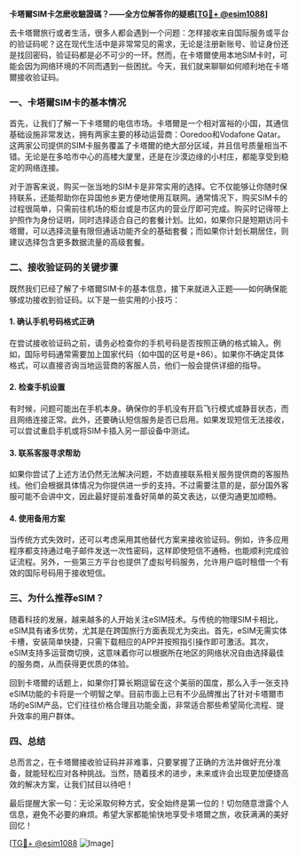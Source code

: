 **卡塔爾SIM卡怎麽收驗證碼？——全方位解答你的疑惑[[TG💪+ @esim1088](https://t.me/s/esim1088)]**

去卡塔爾旅行或者生活，很多人都会遇到一个问题：怎样接收来自国际服务或平台的验证码呢？这在现代生活中是非常常见的需求，无论是注册新账号、验证身份还是找回密码，验证码都是必不可少的一环。然而，在卡塔爾使用本地SIM卡时，可能会因为网络环境的不同而遇到一些困扰。今天，我们就来聊聊如何顺利地在卡塔爾接收验证码。

### 一、卡塔爾SIM卡的基本情况

首先，让我们了解一下卡塔爾的电信市场。卡塔爾是一个相对富裕的小国，其通信基础设施非常发达，拥有两家主要的移动运营商：Ooredoo和Vodafone Qatar。这两家公司提供的SIM卡服务覆盖了卡塔爾的绝大部分区域，并且信号质量相当不错。无论是在多哈市中心的高楼大厦里，还是在沙漠边缘的小村庄，都能享受到稳定的网络连接。

对于游客来说，购买一张当地的SIM卡是非常实用的选择。它不仅能够让你随时保持联系，还能帮助你在异国他乡更方便地使用互联网。通常情况下，购买SIM卡的过程很简单，只需前往机场的柜台或是市区内的营业厅即可完成。购买时记得带上护照作为身份证明，同时选择适合自己的套餐计划。比如，如果你只是短期访问卡塔爾，可以选择流量有限但通话功能齐全的基础套餐；而如果你计划长期居住，则建议选择包含更多数据流量的高级套餐。

### 二、接收验证码的关键步骤

既然我们已经了解了卡塔爾SIM卡的基本信息，接下来就进入正题——如何确保能够成功接收到验证码。以下是一些实用的小技巧：

#### 1. 确认手机号码格式正确
在尝试接收验证码之前，请务必检查你的手机号码是否按照正确的格式输入。例如，国际号码通常需要加上国家代码（如中国的区号是+86）。如果你不确定具体格式，可以直接咨询当地运营商的客服人员，他们一般会提供详细的指导。

#### 2. 检查手机设置
有时候，问题可能出在手机本身。确保你的手机没有开启飞行模式或静音状态，而且网络连接正常。此外，还要确认短信服务是否已启用。如果发现短信无法接收，可以尝试重启手机或将SIM卡插入另一部设备中测试。

#### 3. 联系客服寻求帮助
如果你尝试了上述方法仍然无法解决问题，不妨直接联系相关服务提供商的客服热线。他们会根据具体情况为你提供进一步的支持。不过需要注意的是，部分国外客服可能不会讲中文，因此最好提前准备好简单的英文表达，以便沟通更加顺畅。

#### 4. 使用备用方案
当传统方式失效时，还可以考虑采用其他替代方案来接收验证码。例如，许多应用程序都支持通过电子邮件发送一次性密码，这样即使短信不通畅，也能顺利完成验证流程。另外，一些第三方平台也提供了虚拟号码服务，允许用户临时租借一个有效的国际号码用于接收短信。

### 三、为什么推荐eSIM？

随着科技的发展，越来越多的人开始关注eSIM技术。与传统的物理SIM卡相比，eSIM具有诸多优势，尤其是在跨国旅行方面表现尤为突出。首先，eSIM无需实体卡槽，安装简单快捷，只需下载相应的APP并按照指引操作即可激活。其次，eSIM支持多运营商切换，这意味着你可以根据所在地区的网络状况自由选择最佳的服务商，从而获得更优质的体验。

回到卡塔爾的话题上，如果你打算长期逗留在这个美丽的国度，那么入手一张支持eSIM功能的卡将是一个明智之举。目前市面上已有不少品牌推出了针对卡塔爾市场的eSIM产品，它们往往价格合理且功能全面，非常适合那些希望简化流程、提升效率的用户群体。

### 四、总结

总而言之，在卡塔爾接收验证码并非难事，只要掌握了正确的方法并做好充分准备，就能轻松应对各种挑战。当然，随着技术的进步，未来或许会出现更加便捷高效的解决方案，让我们拭目以待吧！

最后提醒大家一句：无论采取何种方式，安全始终是第一位的！切勿随意泄露个人信息，避免不必要的麻烦。希望大家都能愉快地享受卡塔爾之旅，收获满满的美好回忆！

[[TG💪+ @esim1088](https://t.me/s/esim1088) ![Image](https://i.postimg.cc/4NQfJmqS/Snipaste-2025-05-13-00-14-12.png)]